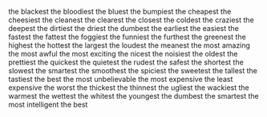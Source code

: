 the blackest
the bloodiest
the bluest
the bumpiest
the cheapest
the cheesiest
the cleanest
the clearest
the closest
the coldest
the craziest
the deepest
the dirtiest
the driest
the dumbest
the earliest
the easiest
the fastest
the fattest
the foggiest
the funniest
the furthest
the greenest
the highest
the hottest
the largest
the loudest
the meanest
the most amazing
the most awful
the most exciting
the nicest
the noisiest
the oldest
the prettiest
the quickest
the quietest
the rudest
the safest
the shortest
the slowest
the smartest
the smoothest
the spiciest
the sweetest
the tallest
the tastiest
the best
the most unbelievable
the most expensive
the least expensive
the worst
the thickest
the thinnest
the ugliest
the wackiest
the warmest
the wettest
the whitest
the youngest
the dumbest
the smartest
the most intelligent
the best
